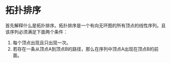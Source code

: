 # 拓扑排序

首先解释什么是拓扑排序。拓扑排序是一个有向无环图的所有顶点的线性序列。且该序列必须满足下面两个条件：

1. 每个顶点出现且只出现一次。
2. 若存在一条从顶点A到顶点B的路径，那么在序列中顶点A出现在顶点B的前面。